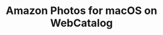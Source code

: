---
name: Amazon Photos
category: Photography
title: Amazon Photos for macOS on WebCatalog
key: amazon-photos
fullUrl: 'https://www.amazon.com/photos'
hostname: amazon.com

---